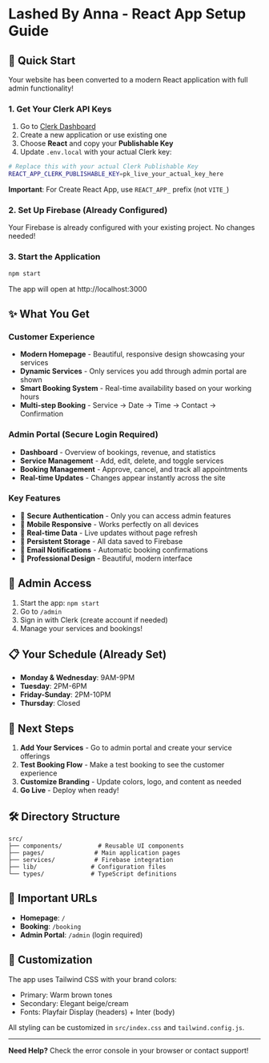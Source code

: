 # Lashed By Anna - React App Setup Guide

## 🚀 Quick Start

Your website has been converted to a modern React application with full admin functionality!

### 1. Get Your Clerk API Keys

1. Go to [Clerk Dashboard](https://dashboard.clerk.com/last-active?path=api-keys)
2. Create a new application or use existing one
3. Choose **React** and copy your **Publishable Key**
4. Update `.env.local` with your actual Clerk key:

```bash
# Replace this with your actual Clerk Publishable Key
REACT_APP_CLERK_PUBLISHABLE_KEY=pk_live_your_actual_key_here
```

**Important**: For Create React App, use `REACT_APP_` prefix (not `VITE_`)

### 2. Set Up Firebase (Already Configured)

Your Firebase is already configured with your existing project. No changes needed!

### 3. Start the Application

```bash
npm start
```

The app will open at http://localhost:3000

## ✨ What You Get

### **Customer Experience**
- **Modern Homepage** - Beautiful, responsive design showcasing your services
- **Dynamic Services** - Only services you add through admin portal are shown
- **Smart Booking System** - Real-time availability based on your working hours
- **Multi-step Booking** - Service → Date → Time → Contact → Confirmation

### **Admin Portal** (Secure Login Required)
- **Dashboard** - Overview of bookings, revenue, and statistics
- **Service Management** - Add, edit, delete, and toggle services
- **Booking Management** - Approve, cancel, and track all appointments
- **Real-time Updates** - Changes appear instantly across the site

### **Key Features**
- 🔐 **Secure Authentication** - Only you can access admin features
- 📱 **Mobile Responsive** - Works perfectly on all devices  
- 🔄 **Real-time Data** - Live updates without page refresh
- 💾 **Persistent Storage** - All data saved to Firebase
- 📧 **Email Notifications** - Automatic booking confirmations
- 🎨 **Professional Design** - Beautiful, modern interface

## 🔧 Admin Access

1. Start the app: `npm start`
2. Go to `/admin` 
3. Sign in with Clerk (create account if needed)
4. Manage your services and bookings!

## 📋 Your Schedule (Already Set)

- **Monday & Wednesday**: 9AM-9PM
- **Tuesday**: 2PM-6PM  
- **Friday-Sunday**: 2PM-10PM
- **Thursday**: Closed

## 🎯 Next Steps

1. **Add Your Services** - Go to admin portal and create your service offerings
2. **Test Booking Flow** - Make a test booking to see the customer experience
3. **Customize Branding** - Update colors, logo, and content as needed
4. **Go Live** - Deploy when ready!

## 🛠 Directory Structure

```
src/
├── components/          # Reusable UI components
├── pages/              # Main application pages  
├── services/           # Firebase integration
├── lib/               # Configuration files
└── types/             # TypeScript definitions
```

## 🔗 Important URLs

- **Homepage**: `/`
- **Booking**: `/booking`
- **Admin Portal**: `/admin` (login required)

## 🎨 Customization

The app uses Tailwind CSS with your brand colors:
- Primary: Warm brown tones
- Secondary: Elegant beige/cream
- Fonts: Playfair Display (headers) + Inter (body)

All styling can be customized in `src/index.css` and `tailwind.config.js`.

---

**Need Help?** Check the error console in your browser or contact support!